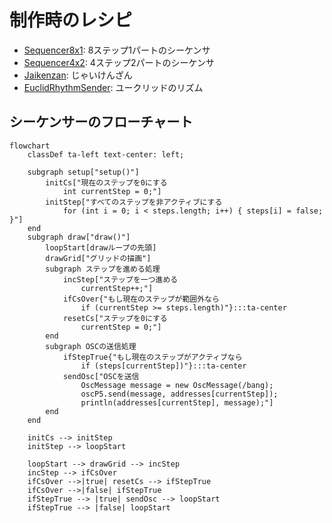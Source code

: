 # 制作時のレシピ

- [Sequencer8x1](Sequencer8x1): 8ステップ1パートのシーケンサ
- [Sequencer4x2](Sequencer4x2): 4ステップ2パートのシーケンサ
- [Jaikenzan](Jaikenzan): じゃいけんざん
- [EuclidRhythmSender](EuclidRhythmSender): ユークリッドのリズム

## シーケンサーのフローチャート

```mermaid
flowchart
    classDef ta-left text-center: left;

    subgraph setup["setup()"]
        initCs["現在のステップを0にする
            int currentStep = 0;"]
        initStep["すべてのステップを非アクティブにする
            for (int i = 0; i < steps.length; i++) { steps[i] = false; }"]
    end
    subgraph draw["draw()"]
        loopStart[drawループの先頭]
        drawGrid["グリッドの描画"]
        subgraph ステップを進める処理
            incStep["ステップを一つ進める
                currentStep++;"]
            ifCsOver{"もし現在のステップが範囲外なら
                if (currentStep >= steps.length)"}:::ta-center
            resetCs["ステップを0にする
                currentStep = 0;"]
        end
        subgraph OSCの送信処理
            ifStepTrue{"もし現在のステップがアクティブなら
                if (steps[currentStep])"}:::ta-center
            sendOsc["OSCを送信
                OscMessage message = new OscMessage(/bang);
                oscP5.send(message, addresses[currentStep]);
                println(addresses[currentStep], message);"]
        end
    end

    initCs --> initStep
    initStep --> loopStart

    loopStart --> drawGrid --> incStep
    incStep --> ifCsOver
    ifCsOver -->|true| resetCs --> ifStepTrue
    ifCsOver -->|false| ifStepTrue
    ifStepTrue --> |true| sendOsc --> loopStart
    ifStepTrue --> |false| loopStart
```

